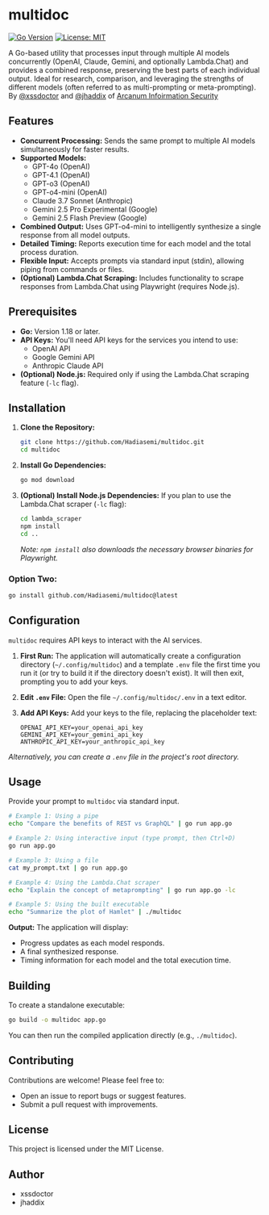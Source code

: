 # multidoc

[![Go Version](https://img.shields.io/badge/Go-1.18+-00ADD8.svg)](https://golang.org/) [![License: MIT](https://img.shields.io/badge/License-MIT-yellow.svg)](https://opensource.org/licenses/MIT)

A Go-based utility that processes input through multiple AI models concurrently (OpenAI, Claude, Gemini, and optionally Lambda.Chat) and provides a combined response, preserving the best parts of each individual output. Ideal for research, comparison, and leveraging the strengths of different models (often referred to as multi-prompting or meta-prompting). By [@xssdoctor](https://x.com/xssdoctor) and [@jhaddix](https://x.com/Jhaddix) of [Arcanum Infoirmation Security](https://www.arcanum-sec.com/)

## Features

*   **Concurrent Processing:** Sends the same prompt to multiple AI models simultaneously for faster results.
*   **Supported Models:**
    *   GPT-4o (OpenAI)
    *   GPT-4.1 (OpenAI)
    *   GPT-o3 (OpenAI)
    *   GPT-o4-mini (OpenAI)
    *   Claude 3.7 Sonnet (Anthropic)
    *   Gemini 2.5 Pro Experimental (Google)
    *   Gemini 2.5 Flash Preview (Google)
*   **Combined Output:** Uses GPT-o4-mini to intelligently synthesize a single response from all model outputs.
*   **Detailed Timing:** Reports execution time for each model and the total process duration.
*   **Flexible Input:** Accepts prompts via standard input (stdin), allowing piping from commands or files.
*   **(Optional) Lambda.Chat Scraping:** Includes functionality to scrape responses from Lambda.Chat using Playwright (requires Node.js).

## Prerequisites

*   **Go:** Version 1.18 or later.
*   **API Keys:** You'll need API keys for the services you intend to use:
    *   OpenAI API
    *   Google Gemini API
    *   Anthropic Claude API
*   **(Optional) Node.js:** Required only if using the Lambda.Chat scraping feature (`-lc` flag).

## Installation

1.  **Clone the Repository:**
    ```bash
    git clone https://github.com/Hadiasemi/multidoc.git
    cd multidoc
    ```

2.  **Install Go Dependencies:**
    ```bash
    go mod download
    ```

3.  **(Optional) Install Node.js Dependencies:** If you plan to use the Lambda.Chat scraper (`-lc` flag):
    ```bash
    cd lambda_scraper
    npm install
    cd .. 
    ```
    *Note: `npm install` also downloads the necessary browser binaries for Playwright.*
### Option Two:
```bash
go install github.com/Hadiasemi/multidoc@latest
```

## Configuration

`multidoc` requires API keys to interact with the AI services.

1.  **First Run:** The application will automatically create a configuration directory (`~/.config/multidoc`) and a template `.env` file the first time you run it (or try to build it if the directory doesn't exist). It will then exit, prompting you to add your keys.

2.  **Edit `.env` File:** Open the file `~/.config/multidoc/.env` in a text editor.

3.  **Add API Keys:** Add your keys to the file, replacing the placeholder text:
    ```dotenv
    OPENAI_API_KEY=your_openai_api_key
    GEMINI_API_KEY=your_gemini_api_key
    ANTHROPIC_API_KEY=your_anthropic_api_key
    ```

*Alternatively, you can create a `.env` file in the project's root directory.*

## Usage

Provide your prompt to `multidoc` via standard input.

```bash
# Example 1: Using a pipe
echo "Compare the benefits of REST vs GraphQL" | go run app.go

# Example 2: Using interactive input (type prompt, then Ctrl+D)
go run app.go

# Example 3: Using a file
cat my_prompt.txt | go run app.go

# Example 4: Using the Lambda.Chat scraper
echo "Explain the concept of metaprompting" | go run app.go -lc

# Example 5: Using the built executable
echo "Summarize the plot of Hamlet" | ./multidoc 
```

**Output:**
The application will display:
*   Progress updates as each model responds.
*   A final synthesized response.
*   Timing information for each model and the total execution time.

## Building

To create a standalone executable:

```bash
go build -o multidoc app.go
```

You can then run the compiled application directly (e.g., `./multidoc`).

## Contributing

Contributions are welcome! Please feel free to:
*   Open an issue to report bugs or suggest features.
*   Submit a pull request with improvements.

## License

This project is licensed under the MIT License.

## Author

*   xssdoctor
*   jhaddix
